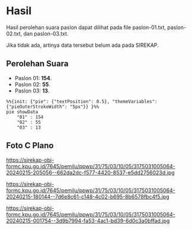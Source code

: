 # Hasil

Hasil perolehan suara paslon dapat dilihat pada file paslon-01.txt, paslon-02.txt, dan paslon-03.txt.

Jika tidak ada, artinya data tersebut belum ada pada SIREKAP.

## Perolehan Suara

 * Paslon 01: **154**.
 * Paslon 02: **55**.
 * Paslon 03: **13**.

```mermaid
%%{init: {"pie": {"textPosition": 0.5}, "themeVariables": {"pieOuterStrokeWidth": "5px"}} }%%
pie showData
    "01" : 154
    "02" : 55
    "03" : 13
```
## Foto C Plano

https://sirekap-obj-formc.kpu.go.id/7645/pemilu/ppwp/31/75/03/10/05/3175031005064-20240215-205056--662da2dc-f577-4420-8537-e5dd2756023d.jpg

https://sirekap-obj-formc.kpu.go.id/7645/pemilu/ppwp/31/75/03/10/05/3175031005064-20240215-180144--7d6e8c61-c148-4c02-b695-8b6578fbc4f5.jpg

https://sirekap-obj-formc.kpu.go.id/7645/pemilu/ppwp/31/75/03/10/05/3175031005064-20240215-001754--3d9b7994-fa53-4ac1-bd39-6d0c3a0bffad.jpg
